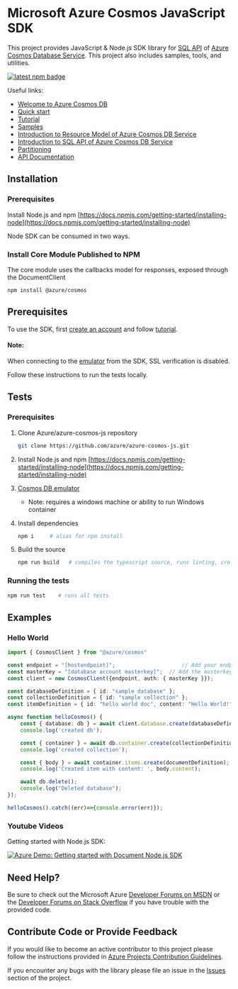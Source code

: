 # Microsoft Azure Cosmos JavaScript SDK

This project provides JavaScript & Node.js SDK library for [SQL API](https://docs.microsoft.com/en-us/azure/cosmos-db/sql-api-sql-query) of [Azure Cosmos
Database Service](https://azure.microsoft.com/en-us/services/cosmos-db/). This project also includes samples, tools, and utilities.

[![latest npm badge](https://img.shields.io/npm/v/%40azure%2Fcosmos/latest.svg)](https://www.npmjs.com/package/@azure/cosmos)

Useful links:

* [Welcome to Azure Cosmos DB](https://docs.microsoft.com/en-us/azure/cosmos-db/community)
* [Quick start](https://docs.microsoft.com/en-us/azure/cosmos-db/sql-api-nodejs-get-started)
* [Tutorial](https://docs.microsoft.com/en-us/azure/cosmos-db/sql-api-nodejs-application)
* [Samples](https://github.com/Azure/azure-documentdb-node/tree/master/samples)
* [Introduction to Resource Model of Azure Cosmos DB Service](https://docs.microsoft.com/en-us/azure/cosmos-db/sql-api-resources)
* [Introduction to SQL API of Azure Cosmos DB Service](https://docs.microsoft.com/en-us/azure/cosmos-db/sql-api-sql-query)
* [Partitioning](https://docs.microsoft.com/en-us/azure/cosmos-db/sql-api-partition-data)
* [API Documentation](http://azure.microsoft.com/en-us/develop/nodejs/)

## Installation

### Prerequisites

Install Node.js and npm
[https://docs.npmjs.com/getting-started/installing-node](https://docs.npmjs.com/getting-started/installing-node)

Node SDK can be consumed in two ways.

### Install Core Module Published to NPM

The core module uses the callbacks model for responses, exposed through the DocumentClient

    npm install @azure/cosmos

## Prerequisites

To use the SDK, first [create an account](https://docs.microsoft.com/en-us/azure/cosmos-db/create-documentdb-nodejs) and follow [tutorial](https://docs.microsoft.com/en-us/azure/cosmos-db/documentdb-nodejs-application).

#### Note:

When connecting to the [emulator](https://docs.microsoft.com/en-us/azure/cosmos-db/local-emulator) from the SDK, SSL verification is disabled.

Follow these instructions to run the tests locally.

## Tests

### Prerequisites

1.  Clone Azure/azure-cosmos-js repository

    ```bash
    git clone https://github.com/azure/azure-cosmos-js.git
    ```

2.  Install Node.js and npm
    [https://docs.npmjs.com/getting-started/installing-node](https://docs.npmjs.com/getting-started/installing-node)

3.  [Cosmos DB emulator](https://docs.microsoft.com/en-us/azure/cosmos-db/local-emulator)

    * Note: requires a windows machine or ability to run Windows container

4.  Install dependencies

    ```bash
    npm i     # alias for npm install
    ```

5.  Build the source

    ```bash
    npm run build   # compiles the typescript source, runs linting, creates webpack, creates docs
    ```

### Running the tests

```bash
npm run test    # runs all tests
```

## Examples

### Hello World

```ts
import { CosmosClient } from "@azure/cosmos"

const endpoint = "[hostendpoint]";                     // Add your endpoint
const masterKey = "[database account masterkey]";  // Add the masterkey of the endpoint
const client = new CosmosClient({endpoint, auth: { masterKey }});

const databaseDefinition = { id: "sample database" };
const collectionDefinition = { id: "sample collection" };
const itemDefinition = { id: "hello world doc", content: "Hello World!" };

async function helloCosmos() {
    const { database: db } = await client.database.create(databaseDefinition);
    console.log('created db');

    const { container } = await db.container.create(collectionDefinition);
    console.log('created collection');

    const { body } = await container.items.create(documentDefinition);
    console.log('Created item with content: ', body.content);

    await db.delete();
    console.log("Deleted database");
});

helloCosmos().catch((err)=>{console.error(err)});
```

### Youtube Videos

Getting started with Node.js SDK:

[![Azure Demo: Getting started with Document Node.js SDK](http://img.youtube.com/vi/UAE7h9PCZjA/0.jpg)](http://www.youtube.com/watch?v=UAE7h9PCZjA)

## Need Help?

Be sure to check out the Microsoft Azure [Developer Forums on MSDN](https://social.msdn.microsoft.com/forums/azure/en-US/home?forum=AzureDocument) or the [Developer Forums on Stack Overflow](https://stackoverflow.com/questions/tagged/azure-cosmosdb) if you have trouble with the provided code.

## Contribute Code or Provide Feedback

If you would like to become an active contributor to this project please follow the instructions provided in [Azure Projects Contribution Guidelines](http://azure.github.io/guidelines.html).

If you encounter any bugs with the library please file an issue in the [Issues](https://github.com/Azure/azure-documentdb-node/issues) section of the project.
